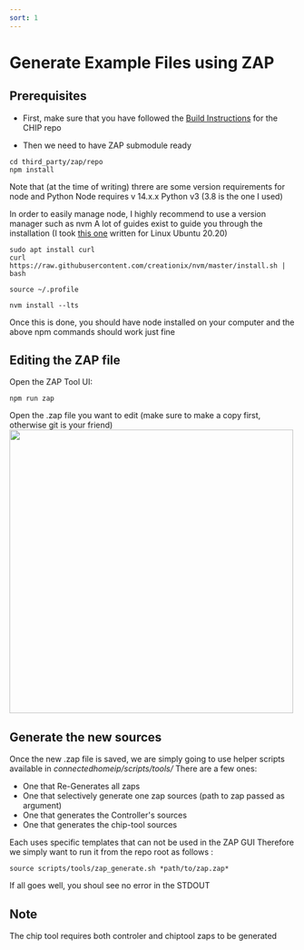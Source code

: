 ```yaml
---
sort: 1
---
```


# Generate Example Files using ZAP

## Prerequisites
- First, make sure that you have followed the [Build Instructions](https://github.com/brian-silabs/connectedhomeip/blob/CUSTOM_WindowCovering/docs/BUILDING.md) for the CHIP repo

- Then we need to have ZAP submodule ready

``` console
cd third_party/zap/repo
npm install
```

Note that (at the time of writing) threre are some version requirements for node and Python
Node requires v 14.x.x
Python v3 (3.8 is the one I used)

In order to easily manage node, I highly recommend to use a version manager such as nvm
A lot of guides exist to guide you through the installation (I took [this one](https://tecadmin.net/how-to-install-nvm-on-ubuntu-20-04/) written for Linux Ubuntu 20.20)

``` console
sudo apt install curl 
curl https://raw.githubusercontent.com/creationix/nvm/master/install.sh | bash 

source ~/.profile 

nvm install --lts
```

Once this is done, you should have node installed on your computer and the above npm commands should work just fine

## Editing the ZAP file 

Open the ZAP Tool UI:

``` console
npm run zap
```
Open the .zap file you want to edit (make sure to make a copy first, otherwise git is your friend)
<img src="./images/01_generate-example-files_ZAPUI.png" alt="" width="500" class="center">


## Generate the new sources 

Once the new .zap file is saved, we are simply going to use helper scripts available in *connectedhomeip/scripts/tools/*
There are a few ones:
* One that Re-Generates all zaps
* One that selectively generate one zap sources (path to zap passed as argument)
* One that generates the Controller's sources
* One that generates the chip-tool sources

Each uses specific templates that can not be used in the ZAP GUI
Therefore we simply want to run it from the repo root as follows :

``` console
source scripts/tools/zap_generate.sh *path/to/zap.zap*
```

If all goes well, you shoul see no error in the STDOUT

## Note
The chip tool requires both controler and chiptool zaps to be generated

 

